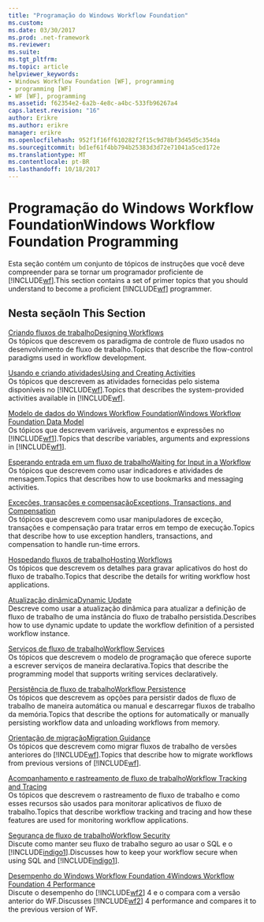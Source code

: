 ```yaml
---
title: "Programação do Windows Workflow Foundation"
ms.custom: 
ms.date: 03/30/2017
ms.prod: .net-framework
ms.reviewer: 
ms.suite: 
ms.tgt_pltfrm: 
ms.topic: article
helpviewer_keywords:
- Windows Workflow Foundation [WF], programming
- programming [WF]
- WF [WF], programming
ms.assetid: f62354e2-6a2b-4e8c-a4bc-533fb96267a4
caps.latest.revision: "16"
author: Erikre
ms.author: erikre
manager: erikre
ms.openlocfilehash: 952f1f16ff610282f2f15c9d78bf3d45d5c354da
ms.sourcegitcommit: bd1ef61f4bb794b25383d3d72e71041a5ced172e
ms.translationtype: MT
ms.contentlocale: pt-BR
ms.lasthandoff: 10/18/2017
---
```

# <a name="windows-workflow-foundation-programming"></a><span data-ttu-id="17b14-102">Programação do Windows Workflow Foundation</span><span class="sxs-lookup"><span data-stu-id="17b14-102">Windows Workflow Foundation Programming</span></span>
<span data-ttu-id="17b14-103">Esta seção contém um conjunto de tópicos de instruções que você deve compreender para se tornar um programador proficiente de [!INCLUDE[wf](../../../includes/wf-md.md)].</span><span class="sxs-lookup"><span data-stu-id="17b14-103">This section contains a set of primer topics that you should understand to become a proficient [!INCLUDE[wf](../../../includes/wf-md.md)] programmer.</span></span>  
  
## <a name="in-this-section"></a><span data-ttu-id="17b14-104">Nesta seção</span><span class="sxs-lookup"><span data-stu-id="17b14-104">In This Section</span></span>  
 [<span data-ttu-id="17b14-105">Criando fluxos de trabalho</span><span class="sxs-lookup"><span data-stu-id="17b14-105">Designing Workflows</span></span>](../../../docs/framework/windows-workflow-foundation/designing-workflows.md)  
 <span data-ttu-id="17b14-106">Os tópicos que descrevem os paradigma de controle de fluxo usados no desenvolvimento de fluxo de trabalho.</span><span class="sxs-lookup"><span data-stu-id="17b14-106">Topics that describe the flow-control paradigms used in workflow development.</span></span>  
  
 [<span data-ttu-id="17b14-107">Usando e criando atividades</span><span class="sxs-lookup"><span data-stu-id="17b14-107">Using and Creating Activities</span></span>](../../../docs/framework/windows-workflow-foundation/using-and-creating-activities.md)  
 <span data-ttu-id="17b14-108">Os tópicos que descrevem as atividades fornecidas pelo sistema disponíveis no [!INCLUDE[wf](../../../includes/wf-md.md)].</span><span class="sxs-lookup"><span data-stu-id="17b14-108">Topics that describes the system-provided activities available in [!INCLUDE[wf](../../../includes/wf-md.md)].</span></span>  
  
 [<span data-ttu-id="17b14-109">Modelo de dados do Windows Workflow Foundation</span><span class="sxs-lookup"><span data-stu-id="17b14-109">Windows Workflow Foundation Data Model</span></span>](../../../docs/framework/windows-workflow-foundation/data-model.md)  
 <span data-ttu-id="17b14-110">Os tópicos que descrevem variáveis, argumentos e expressões no [!INCLUDE[wf1](../../../includes/wf1-md.md)].</span><span class="sxs-lookup"><span data-stu-id="17b14-110">Topics that describe variables, arguments and expressions in [!INCLUDE[wf1](../../../includes/wf1-md.md)].</span></span>  
  
 [<span data-ttu-id="17b14-111">Esperando entrada em um fluxo de trabalho</span><span class="sxs-lookup"><span data-stu-id="17b14-111">Waiting for Input in a Workflow</span></span>](../../../docs/framework/windows-workflow-foundation/waiting-for-input-in-a-workflow.md)  
 <span data-ttu-id="17b14-112">Os tópicos que descrevem como usar indicadores e atividades de mensagem.</span><span class="sxs-lookup"><span data-stu-id="17b14-112">Topics that describes how to use bookmarks and messaging activities.</span></span>  
  
 [<span data-ttu-id="17b14-113">Exceções, transações e compensação</span><span class="sxs-lookup"><span data-stu-id="17b14-113">Exceptions, Transactions, and Compensation</span></span>](../../../docs/framework/windows-workflow-foundation/exceptions-transactions-and-compensation.md)  
 <span data-ttu-id="17b14-114">Os tópicos que descrevem como usar manipuladores de exceção, transações e compensação para tratar erros em tempo de execução.</span><span class="sxs-lookup"><span data-stu-id="17b14-114">Topics that describe how to use exception handlers, transactions, and compensation to handle run-time errors.</span></span>  
  
 [<span data-ttu-id="17b14-115">Hospedando fluxos de trabalho</span><span class="sxs-lookup"><span data-stu-id="17b14-115">Hosting Workflows</span></span>](../../../docs/framework/windows-workflow-foundation/hosting-workflows.md)  
 <span data-ttu-id="17b14-116">Os tópicos que descrevem os detalhes para gravar aplicativos do host do fluxo de trabalho.</span><span class="sxs-lookup"><span data-stu-id="17b14-116">Topics that describe the details for writing workflow host applications.</span></span>  
  
 [<span data-ttu-id="17b14-117">Atualização dinâmica</span><span class="sxs-lookup"><span data-stu-id="17b14-117">Dynamic Update</span></span>](../../../docs/framework/windows-workflow-foundation/dynamic-update.md)  
 <span data-ttu-id="17b14-118">Descreve como usar a atualização dinâmica para atualizar a definição de fluxo de trabalho de uma instância do fluxo de trabalho persistida.</span><span class="sxs-lookup"><span data-stu-id="17b14-118">Describes how to use dynamic update to update the workflow definition of a persisted workflow instance.</span></span>  
  
 [<span data-ttu-id="17b14-119">Serviços de fluxo de trabalho</span><span class="sxs-lookup"><span data-stu-id="17b14-119">Workflow Services</span></span>](../../../docs/framework/wcf/feature-details/workflow-services.md)  
 <span data-ttu-id="17b14-120">Os tópicos que descrevem o modelo de programação que oferece suporte a escrever serviços de maneira declarativa.</span><span class="sxs-lookup"><span data-stu-id="17b14-120">Topics that describe the programming model that supports writing services declaratively.</span></span>  
  
 [<span data-ttu-id="17b14-121">Persistência de fluxo de trabalho</span><span class="sxs-lookup"><span data-stu-id="17b14-121">Workflow Persistence</span></span>](../../../docs/framework/windows-workflow-foundation/workflow-persistence.md)  
 <span data-ttu-id="17b14-122">Os tópicos que descrevem as opções para persistir dados de fluxo de trabalho de maneira automática ou manual e descarregar fluxos de trabalho da memória.</span><span class="sxs-lookup"><span data-stu-id="17b14-122">Topics that describe the options for automatically or manually persisting workflow data and unloading workflows from memory.</span></span>  
  
 [<span data-ttu-id="17b14-123">Orientação de migração</span><span class="sxs-lookup"><span data-stu-id="17b14-123">Migration Guidance</span></span>](../../../docs/framework/windows-workflow-foundation/migration-guidance.md)  
 <span data-ttu-id="17b14-124">Os tópicos que descrevem como migrar fluxos de trabalho de versões anteriores do [!INCLUDE[wf](../../../includes/wf-md.md)].</span><span class="sxs-lookup"><span data-stu-id="17b14-124">Topics that describe how to migrate workflows from previous versions of [!INCLUDE[wf](../../../includes/wf-md.md)].</span></span>  
  
 [<span data-ttu-id="17b14-125">Acompanhamento e rastreamento de fluxo de trabalho</span><span class="sxs-lookup"><span data-stu-id="17b14-125">Workflow Tracking and Tracing</span></span>](../../../docs/framework/windows-workflow-foundation/workflow-tracking-and-tracing.md)  
 <span data-ttu-id="17b14-126">Os tópicos que descrevem o rastreamento de fluxo de trabalho e como esses recursos são usados para monitorar aplicativos de fluxo de trabalho.</span><span class="sxs-lookup"><span data-stu-id="17b14-126">Topics that describe workflow tracking and tracing and how these features are used for monitoring workflow applications.</span></span>  
  
 [<span data-ttu-id="17b14-127">Segurança de fluxo de trabalho</span><span class="sxs-lookup"><span data-stu-id="17b14-127">Workflow Security</span></span>](../../../docs/framework/windows-workflow-foundation/workflow-security.md)  
 <span data-ttu-id="17b14-128">Discute como manter seu fluxo de trabalho seguro ao usar o SQL e o [!INCLUDE[indigo1](../../../includes/indigo1-md.md)].</span><span class="sxs-lookup"><span data-stu-id="17b14-128">Discusses how to keep your workflow secure when using SQL and [!INCLUDE[indigo1](../../../includes/indigo1-md.md)].</span></span>  
  
 [<span data-ttu-id="17b14-129">Desempenho do Windows Workflow Foundation 4</span><span class="sxs-lookup"><span data-stu-id="17b14-129">Windows Workflow Foundation 4 Performance</span></span>](../../../docs/framework/windows-workflow-foundation/performance.md)  
 <span data-ttu-id="17b14-130">Discute o desempenho do [!INCLUDE[wf2](../../../includes/wf2-md.md)] 4 e o compara com a versão anterior do WF.</span><span class="sxs-lookup"><span data-stu-id="17b14-130">Discusses [!INCLUDE[wf2](../../../includes/wf2-md.md)] 4 performance and compares it to the previous version of WF.</span></span>
